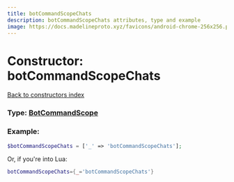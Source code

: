 ```yaml
---
title: botCommandScopeChats
description: botCommandScopeChats attributes, type and example
image: https://docs.madelineproto.xyz/favicons/android-chrome-256x256.png
---
```

# Constructor: botCommandScopeChats  
[Back to constructors index](index.md)






### Type: [BotCommandScope](../types/BotCommandScope.md)


### Example:

```php
$botCommandScopeChats = ['_' => 'botCommandScopeChats'];
```  


Or, if you're into Lua:

```lua
botCommandScopeChats={_='botCommandScopeChats'}

```


